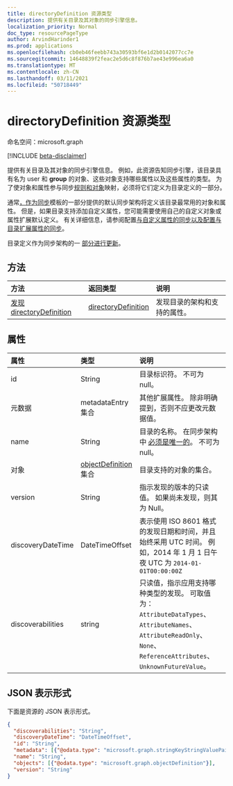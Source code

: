 ```yaml
---
title: directoryDefinition 资源类型
description: 提供有关目录及其对象的同步引擎信息。
localization_priority: Normal
doc_type: resourcePageType
author: ArvindHarinder1
ms.prod: applications
ms.openlocfilehash: cb0eb46feebb743a30593bf6e1d2b0142077cc7e
ms.sourcegitcommit: 14648839f2feac2e5d6c8f876b7ae43e996ea6a0
ms.translationtype: MT
ms.contentlocale: zh-CN
ms.lasthandoff: 03/11/2021
ms.locfileid: "50718449"
---
```

# <a name="directorydefinition-resource-type"></a>directoryDefinition 资源类型

命名空间：microsoft.graph

[!INCLUDE [beta-disclaimer](../../includes/beta-disclaimer.md)]

提供有关目录及其对象的同步引擎信息。 例如，此资源告知同步引擎，该目录具有名为 user 和 **group** 的对象、这些对象支持哪些属性以及这些属性的类型。 为了使对象和属性参与同步[规则和](synchronization-synchronizationrule.md)[对象](synchronization-objectmapping.md)映射，必须将它们定义为目录定义的一部分。

通常[，作为同步](synchronization-synchronizationschema.md)模板的一部分提供的默认同步架构[](synchronization-synchronizationtemplate.md)将定义该目录最常用的对象和属性。 但是，如果目录支持添加自定义属性，您可能需要使用自己的自定义对象或属性扩展默认定义。 有关详细信息，请参阅配置[与自定义属性的同步以及](synchronization-configure-with-custom-target-attributes.md)[配置与目录扩展属性的同步](synchronization-configure-with-directory-extension-attributes.md)。

目录定义作为同步架构的一 [部分进行更新](synchronization-synchronizationschema.md)。

## <a name="methods"></a>方法

| 方法       | 返回类型  |说明|
|:---------------|:--------|:----------|
|[发现 directoryDefinition](../api/directorydefinition-discover.md) | [directoryDefinition](synchronization-directorydefinition.md) |发现目录的架构和支持的属性。|

## <a name="properties"></a>属性

| 属性      | 类型      | 说明    |
|:--------------|:----------|:---------------|
|id           |String     |目录标识符。 不可为 null。|
|元数据       |metadataEntry 集合    |其他扩展属性。 除非明确提到，否则不应更改元数据值。|
|name           |String     |目录的名称。 在同步架构中 [必须是唯一的](synchronization-synchronizationschema.md)。 不可为 null。|
|对象        |[objectDefinition](synchronization-objectdefinition.md) 集合    |目录支持的对象的集合。|
|version|String|指示发现的版本的只读值。 如果尚未发现，则其为 Null。|
|discoveryDateTime|DateTimeOffset| 表示使用 ISO 8601 格式的发现日期和时间，并且始终采用 UTC 时间。 例如，2014 年 1 月 1 日午夜 UTC 为 `2014-01-01T00:00:00Z`|
|discoverabilities|string| 只读值，指示应用支持哪种类型的发现。 可取值为：`AttributeDataTypes`、`AttributeNames`、`AttributeReadOnly`、`None`、`ReferenceAttributes`、`UnknownFutureValue`。| 

## <a name="json-representation"></a>JSON 表示形式

下面是资源的 JSON 表示形式。

<!-- {
  "blockType": "resource",
  "optionalProperties": [

  ],
  "@odata.type": "microsoft.graph.directoryDefinition"
}-->

```json
{
  "discoverabilities": "String",
  "discoveryDateTime": "DateTimeOffset",
  "id": "String",
  "metadata": [{"@odata.type": "microsoft.graph.stringKeyStringValuePair"}],
  "name": "String",
  "objects": [{"@odata.type": "microsoft.graph.objectDefinition"}],
  "version": "String"
}

```

<!-- uuid: 8fcb5dbc-d5aa-4681-8e31-b001d5168d79
2015-10-25 14:57:30 UTC -->
<!--
{
  "type": "#page.annotation",
  "description": "directoryDefinition resource",
  "keywords": "",
  "section": "documentation",
  "tocPath": "",
  "suppressions": []
}
-->


